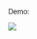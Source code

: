 Demo:

[![](https://img.youtube.com/vi/lVpviqvRA4Y/0.jpg)](https://www.youtube.com/watch?v=lVpviqvRA4Y)
